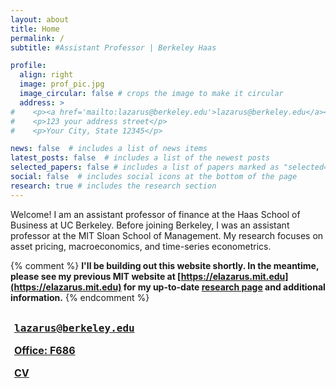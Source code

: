 ```yaml
---
layout: about
title: Home
permalink: /
subtitle: #Assistant Professor | Berkeley Haas

profile:
  align: right
  image: prof_pic.jpg
  image_circular: false # crops the image to make it circular
  address: >
#    <p><a href='mailto:lazarus@berkeley.edu'>lazarus@berkeley.edu</a></p>
#    <p>123 your address street</p>
#    <p>Your City, State 12345</p>

news: false  # includes a list of news items
latest_posts: false  # includes a list of the newest posts
selected_papers: false # includes a list of papers marked as "selected={true}"
social: false  # includes social icons at the bottom of the page
research: true # includes the research section
---
```


Welcome! I am an assistant professor of finance at the Haas School of Business at UC Berkeley. Before joining Berkeley, I was an assistant professor at the MIT Sloan School of Management. My research focuses on asset pricing, macroeconomics, and time-series econometrics.

{% comment %}
<b>I'll be building out this website shortly. In the meantime, please see my previous MIT website at [https://elazarus.mit.edu](https://elazarus.mit.edu) for my up-to-date [research page](https://elazarus.mit.edu/research/) and additional information.</b>
{% endcomment %}

<div style="margin-top:30px;">
<p style="font-size: 16px; margin-bottom: 6px;"><b><span style="padding-right: 0.375em;"><a href="mailto:{{ site.email | encode_email }}"><i class="fas fa-envelope fa-fw"></i></a></span><span style="font-family: Inconsolata,monospace; font-size: 16px;"><a href="mailto:{{ site.email | encode_email }}">lazarus@berkeley.edu</a></span></b></p>
<p style="font-size: 16px; margin-bottom: 6px;"><b><span style="padding-right: 0.375em;"><a href='https://haas.berkeley.edu/facilities/the-haas-campus/faculty-building/'><i class="fas fa-location-dot fa-fw"></i></a></span><a href="">Office: F686</a></b></p>
<p style="font-size: 16px; margin-bottom: 32.5px"><b><span style="padding-right: 0.375em;"><a href="{{ 'CV.pdf' | prepend: '/' | relative_url}}"><i class="fas fa-file-pdf fa-fw"></i></a></span><a href="{{ 'CV.pdf' | prepend: '/' | relative_url}}">CV</a></b></p>
</div>
